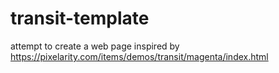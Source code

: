 # transit-template
attempt to create a web page inspired by https://pixelarity.com/items/demos/transit/magenta/index.html
